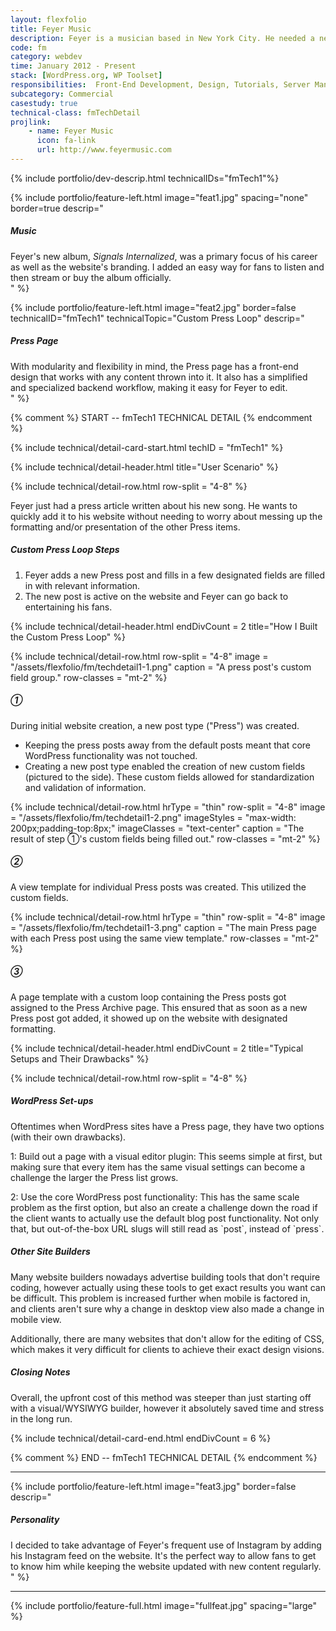 ```yaml
---
layout: flexfolio
title: Feyer Music
description: Feyer is a musician based in New York City. He needed a new website to coincide with the release of his first full album.
code: fm
category: webdev
time: January 2012 - Present
stack: [WordPress.org, WP Toolset]
responsibilities:  Front-End Development, Design, Tutorials, Server Management
subcategory: Commercial
casestudy: true
technical-class: fmTechDetail
projlink:
    - name: Feyer Music
      icon: fa-link
      url: http://www.feyermusic.com
---
```


{% include portfolio/dev-descrip.html
    technicalIDs="fmTech1"%}

<div class="row">
<div class="col-12">

{% include portfolio/feature-left.html
    image="feat1.jpg"
    spacing="none"
    border=true
    descrip="<div><h5>Music</h5>Feyer's new album, <em>Signals Internalized</em>, was a primary focus of his career as well as the website's branding. I added an easy way for fans to listen and then stream or buy the album officially.</div>" %}

{% include portfolio/feature-left.html
    image="feat2.jpg"
    border=false
    technicalID="fmTech1"
    technicalTopic="Custom Press Loop"
    descrip="<div><h5>Press Page</h5>With modularity and flexibility in mind, the Press page has a front-end design that works with any content thrown into it. It also has a simplified and specialized backend workflow, making it easy for Feyer to edit.</div>" %}

{% comment %} START -- fmTech1 TECHNICAL DETAIL {% endcomment %}

{% include technical/detail-card-start.html
    techID = "fmTech1" %}

{% include technical/detail-header.html
    title="User Scenario" %}

{% include technical/detail-row.html
    row-split = "4-8" %}

<p>
   Feyer just had a press article written about his new song. He wants to quickly add it to his website without needing to worry about messing up the formatting and/or presentation of the other Press items.
</p>
<h5>Custom Press Loop Steps</h5>
<ol>
    <li>Feyer adds a new Press post and fills in a few designated fields are filled in with relevant information.</li>
    <li>The new post is active on the website and Feyer can go back to entertaining his fans.</li>
</ol>

{% include technical/detail-header.html
    endDivCount = 2
    title="How I Built the Custom Press Loop" %}

{% include technical/detail-row.html
    row-split = "4-8"
    image = "/assets/flexfolio/fm/techdetail1-1.png"
    caption = "A press post's custom field group."
    row-classes = "mt-2" %}

<h5>①</h5>
<p>
    During initial website creation, a new post type ("Press") was created.
</p>
<ul>
    <li>
        Keeping the press posts away from the default posts meant that core WordPress functionality was not touched.
    </li>
    <li>
        Creating a new post type enabled the creation of new custom fields (pictured to the side). These custom fields allowed for standardization and validation of information.
    </li>
</ul>

{% include technical/detail-row.html
    hrType = "thin"
    row-split = "4-8"
    image = "/assets/flexfolio/fm/techdetail1-2.png"
    imageStyles = "max-width: 200px;padding-top:8px;"
    imageClasses = "text-center"
    caption = "The result of step ①'s custom fields being filled out."
    row-classes = "mt-2" %}

<h5>②</h5>
<p>
    A view template for individual Press posts was created. This utilized the custom fields.
</p>

{% include technical/detail-row.html
    hrType = "thin"
    row-split = "4-8"
    image = "/assets/flexfolio/fm/techdetail1-3.png"
    caption = "The main Press page with each Press post using the same view template."
    row-classes = "mt-2" %}

<h5>③</h5>
<p>
    A page template with a custom loop containing the Press posts got assigned to the Press Archive page. This ensured that as soon as a new Press post got added, it showed up on the website with designated formatting.
</p>


{% include technical/detail-header.html
    endDivCount = 2
    title="Typical Setups and Their Drawbacks" %}

{% include technical/detail-row.html
    row-split = "4-8" %}

<h5>WordPress Set-ups</h5>
<p>
    Oftentimes when WordPress sites have a Press page, they have two options (with their own drawbacks).
</p>
<p>
    1: Build out a page with a visual editor plugin: This seems simple at first, but making sure that every item has the same visual settings can become a challenge the larger the Press list grows.
</p>
<p>
    2: Use the core WordPress post functionality: This has the same scale problem as the first option, but also an create a challenge down the road if the client wants to actually use the default blog post functionality. Not only that, but out-of-the-box URL slugs will still read as `post`, instead of `press`.
</p>
<h5>Other Site Builders</h5>
<p>
    Many website builders nowadays advertise building tools that don't require coding, however actually using these tools to get exact results you want can be difficult. This problem is increased further when mobile is factored in, and clients aren't sure why a change in desktop view also made a change in mobile view.
</p>
<p>
    Additionally, there are many websites that don't allow for the editing of CSS, which makes it very difficult for clients to achieve their exact design visions.
</p>
<h5>Closing Notes</h5>
<p>
    Overall, the upfront cost of this method was steeper than just starting off with a visual/WYSIWYG builder, however it absolutely saved time and stress in the long run.
</p>

{% include technical/detail-card-end.html
    endDivCount = 6 %}

{% comment %} END -- fmTech1 TECHNICAL DETAIL {% endcomment %}

<div class="row"><hr class="thin feature-padding"/></div>

{% include portfolio/feature-left.html
    image="feat3.jpg"
    border=false
    descrip="<div><h5>Personality</h5>I decided to take advantage of Feyer's frequent use of Instagram by adding his Instagram feed on the website. It's the perfect way to allow fans to get to know him while keeping the website updated with new content regularly.</div>" %}

<div class="row"><hr class="thick feature-padding"/></div>

{% include portfolio/feature-full.html
    image="fullfeat.jpg"
    spacing="large" %}